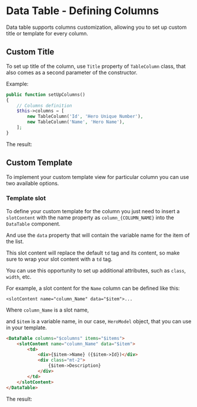 # Data Table - Defining Columns

Data table supports columns customization, allowing you to set up custom title or template for every column. 

## Custom Title

To set up title of the column, use `Title` property of `TableColumn` class, that also comes as a second parameter of the constructor.

Example:

```php
public function setUpColumns()
{
    // Columns definition
    $this->columns = [
        new TableColumn('Id', 'Hero Unique Number'),
        new TableColumn('Name', 'Hero Name'),
    ];        
}
```

The result:

<div>
    <TableExample example="columns-title" />
</div>

## Custom Template

To implement your custom template view for particular column you can use two available options.

### Template slot

To define your custom template for the column you just need to insert a `slotContent` with the name property as `column_{COLUMN_NAME}` into the `DataTable` component.

And  use the `data` property that will contain the variable name for the item of the list.

This slot content will replace the default `td` tag and its content, so make sure to wrap your slot content with a `td` tag.

You can use this opportunity to set up additional attributes, such as `class`, `width`, etc.

For example, a slot content for the `Name` column can be defined like this:

`<slotContent name="column_Name" data="$item">...`

Where `column_Name` is a slot name,

and `$item` is a variable name, in our case, `HeroModel` object, that you can use in your template.

```html
<DataTable columns="$columns" items="$items">
    <slotContent name="column_Name" data="$item">
        <td>
            <div>{$item->Name} ({$item->Id})</div>
            <div class="mt-2">
                {$item->Description}
            </div>
        </td>
    </slotContent>
</DataTable>
```

The result:

<div>
    <TableExample example="columns-slot" />
</div>
